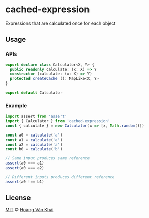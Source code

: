 # cached-expression

Expressions that are calculated once for each object

## Usage

### APIs

```typescript
export declare class Calculator<X, Y> {
  public readonly calculate: (x: X) => Y
  constructor (calculate: (x: X) => Y)
  protected createCache (): MapLike<X, Y>
}

export default Calculator
```

### Example

```javascript
import assert from 'assert'
import { Calculator } from 'cached-expression'
const { calculate } = new Calculator(x => [x, Math.random()])

const a0 = calculate('a')
const a1 = calculate('a')
const a2 = calculate('a')
const b0 = calculate('b')

// Same input produces same reference
assert(a0 === a1)
assert(a0 === a2)

// Different inputs produces different reference
assert(a0 !== b1)
```

## License

[MIT](https://git.io/vhaEz) © [Hoàng Văn Khải](https://github.com/KSXGitHub)
